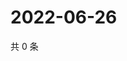 # 2022-06-26

共 0 条

<!-- BEGIN WEIBO -->
<!-- 最后更新时间 Sun Jun 26 2022 03:00:36 GMT+0800 (China Standard Time) -->

<!-- END WEIBO -->
